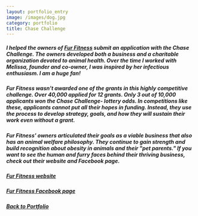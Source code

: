 ```yaml
---
layout: portfolio_entry
image: /images/dog.jpg
category: portfolio
title: Chase Challenge
---
```


##### I helped the owners of [Fur Fitness](http://www.furfitnessfoundation.org) submit an application with the Chase Challenge. The owners developed both a business and a charitable organization devoted to animal health. Over the time I worked with Melissa, founder and co-owner, I was inspired by her infectious enthusiasm. I am a huge fan! 

##### Fur Fitness wasn't awarded one of the grants in this highly competitive challenge. Over 40,000 applied for 12 grants. Only 3 out of 10,000 applicants won the Chase Challenge- lottery odds. In competitions like these, applicants cannot put all their hopes in funding. Instead, they use the process to develop strategy, goals, and how they will sustain their work even without a grant. 

##### Fur Fitness' owners articulated their goals as a viable business that also has an animal welfare philosophy. They continue to gain strength and build recognition about obesity in animals and their "pet parents." If you want to see the human and furry faces behind their thriving business, check out their website and Facebook page.

##### [Fur Fitness website](http://www.furfitnessfoundation.org)
##### [Fur Fitness Facebook page](http://www.facebook.com/FurFitness)

##### [Back to Portfolio](/work.html)

